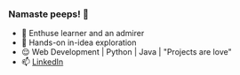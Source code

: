 ### Namaste peeps! 🙏

- 🌱 Enthuse learner and an admirer
- 🔭 Hands-on in-idea exploration
- 😌 Web Development | Python | Java | "Projects are love"
- 📫 [LinkedIn](https://www.linkedin.com/in/dhatri-kapuriya-372a79182/)


<!--
**dhatrikapuriya/dhatrikapuriya** is a ✨ _special_ ✨ repository because its `README.md` (this file) appears on your GitHub profile.

Here are some ideas to get you started:

- 🔭 I’m currently working on ...
- 🌱 I’m currently learning ...
- 👯 I’m looking to collaborate on ...
- 🤔 I’m looking for help with ...
- 💬 Ask me about ...
- 📫 How to reach me: ...
- 😄 Pronouns: ...
- ⚡ Fun fact: ...
-->
